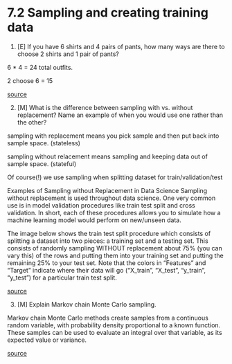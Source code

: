 # 7.2 Sampling and creating training data

1. [E] If you have 6 shirts and 4 pairs of pants, how many ways are there to choose 2 shirts and 1 pair of pants?

6 * 4 = 24 total outfits. 


2 choose 6 = 15 

[source](https://www.calculatorsoup.com/calculators/discretemathematics/combinations.php)

2. [M] What is the difference between sampling with vs. without replacement? Name an example of when you would use one rather than the other?

sampling with replacement means you pick sample and then put back into sample space. (stateless)

sampling without relacement means sampling and keeping data out of sample space. (stateful)

Of course(!) we use sampling when splitting dataset for train/validation/test

Examples of Sampling without Replacement in Data Science
Sampling without replacement is used throughout data science. One very common use is in model validation procedures like train test split and cross validation. In short, each of these procedures allows you to simulate how a machine learning model would perform on new/unseen data.

The image below shows the train test split procedure which consists of splitting a dataset into two pieces: a training set and a testing set. This consists of randomly sampling WITHOUT replacement about 75% (you can vary this) of the rows and putting them into your training set and putting the remaining 25% to your test set. Note that the colors in “Features” and “Target” indicate where their data will go (“X_train”, “X_test”, “y_train”, “y_test”) for a particular train test split.

[source](https://towardsdatascience.com/understanding-sampling-with-and-without-replacement-python-7aff8f47ebe4)


3. [M] Explain Markov chain Monte Carlo sampling.

Markov chain Monte Carlo methods create samples from a continuous random variable, with probability density proportional to a known function. These samples can be used to evaluate an integral over that variable, as its expected value or variance.

[source](https://www.wikiwand.com/en/Markov_chain_Monte_Carlo)




